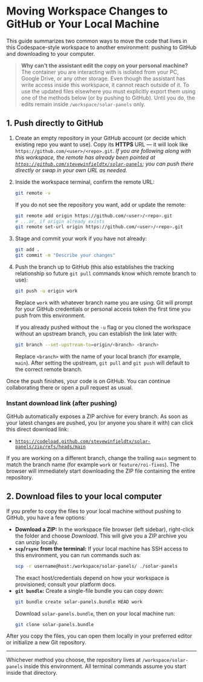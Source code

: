 # Moving Workspace Changes to GitHub or Your Local Machine

This guide summarizes two common ways to move the code that lives in this Codespace-style workspace to another environment: pushing to GitHub and downloading to your computer.

> **Why can’t the assistant edit the copy on your personal machine?**
> The container you are interacting with is isolated from your PC, Google Drive, or any other storage. Even though the assistant has write access inside this workspace, it cannot reach outside of it. To use the updated files elsewhere you must explicitly export them using one of the methods below (or by pushing to GitHub). Until you do, the edits remain inside `/workspace/solar-panels` only.

## 1. Push directly to GitHub

1. Create an empty repository in your GitHub account (or decide which existing repo you want to use). Copy its **HTTPS** URL — it will look like `https://github.com/<user>/<repo>.git`.
   *If you are following along with this workspace, the remote has already been pointed at [`https://github.com/stevewinfieldtx/solar-panels`](https://github.com/stevewinfieldtx/solar-panels); you can push there directly or swap in your own URL as needed.*
2. Inside the workspace terminal, confirm the remote URL:
   ```bash
   git remote -v
   ```
   If you do not see the repository you want, add or update the remote:
   ```bash
   git remote add origin https://github.com/<user>/<repo>.git
   # ...or, if origin already exists
   git remote set-url origin https://github.com/<user>/<repo>.git
   ```
3. Stage and commit your work if you have not already:
   ```bash
   git add .
   git commit -m "Describe your changes"
   ```
4. Push the branch up to GitHub (this also establishes the tracking relationship so future `git pull` commands know which remote branch to use):
   ```bash
   git push -u origin work
   ```
   Replace `work` with whatever branch name you are using. Git will prompt for your GitHub credentials or personal access token the first time you push from this environment.

   If you already pushed without the `-u` flag or you cloned the workspace without an upstream branch, you can establish the link later with:
   ```bash
   git branch --set-upstream-to=origin/<branch> <branch>
   ```
   Replace `<branch>` with the name of your local branch (for example, `main`). After setting the upstream, `git pull` and `git push` will default to the correct remote branch.

Once the push finishes, your code is on GitHub. You can continue collaborating there or open a pull request as usual.

### Instant download link (after pushing)

GitHub automatically exposes a ZIP archive for every branch. As soon as your latest changes are pushed, you (or anyone you share it with) can click this direct download link:

- [`https://codeload.github.com/stevewinfieldtx/solar-panels/zip/refs/heads/main`](https://codeload.github.com/stevewinfieldtx/solar-panels/zip/refs/heads/main)

If you are working on a different branch, change the trailing `main` segment to match the branch name (for example `work` or `feature/roi-fixes`). The browser will immediately start downloading the ZIP file containing the entire repository.

## 2. Download files to your local computer

If you prefer to copy the files to your local machine without pushing to GitHub, you have a few options:

- **Download a ZIP:** In the workspace file browser (left sidebar), right-click the folder and choose *Download*. This will give you a ZIP archive you can unzip locally.
- **`scp`/`rsync` from the terminal:** If your local machine has SSH access to this environment, you can run commands such as:
  ```bash
  scp -r username@host:/workspace/solar-panels/ ./solar-panels
  ```
  The exact host/credentials depend on how your workspace is provisioned; consult your platform docs.
- **`git bundle`:** Create a single-file bundle you can copy down:
  ```bash
  git bundle create solar-panels.bundle HEAD work
  ```
  Download `solar-panels.bundle`, then on your local machine run:
  ```bash
  git clone solar-panels.bundle
  ```

After you copy the files, you can open them locally in your preferred editor or initialize a new Git repository.

---

Whichever method you choose, the repository lives at `/workspace/solar-panels` inside this environment. All terminal commands assume you start inside that directory.
